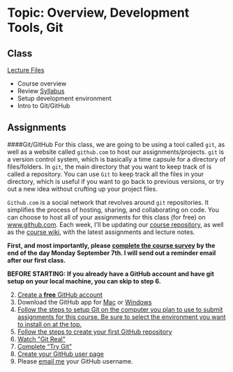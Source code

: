 # Topic: Overview, Development Tools, Git
## Class
[Lecture Files](https://github.com/jblinder/ccny-javascript/tree/master/week1)
* Course overview
* Review [Syllabus](#)
* Setup development environment
* Intro to Git/GitHub

## Assignments


####Git/GitHub
For this class, we are going to be using a tool called `git`, as well as a website called `github.com` to host our assignments/projects. `git` is a version control system, which is basically a time capsule for a directory of files/folders. In `git`, the main directory that you want to keep track of is called a repository. You can use `Git` to keep track all the files in your directory, which is useful if you want to go back to previous versions, or try out a new idea without crufting up your project files.

`Github.com` is a social network that revolves around `git` repositories. It simplifies the process of hosting, sharing, and collaborating on code. You can choose to host all of your assignments for this class (for free) on www.github.com. Each week, I'll be updating our [course repository](https://github.com/jblinder/ccny-javascript), as well as the [course wiki](https://github.com/jblinder/ccny-javascript/wiki/), with the latest assignments and lecture notes. 

**First, and most importantly, please [complete the course survey](https://docs.google.com/forms/d/1B2S6ISP9FJxgcv-fgmEjWmHbooAfcYHNH52F2pvdZww/viewform?usp=send_form) by the end of the day Monday September 7th. I will send out a reminder email after our first class.**

**BEFORE STARTING: If you already have a GitHub account and have git setup on your local machine, you can skip to step 6.**

2. [Create a **free** GitHub account](www.github.com)  
3. Download the GitHub app for [Mac](https://mac.github.com/) or [Windows](https://windows.github.com/)
3. [Follow the steps to setup Git on the computer you plan to use to submit assignments for this course. Be sure to select the environment you want to install on at the top.](https://help.github.com/articles/set-up-git#platform-mac)  
4. [Follow the steps to create your first GitHub repository](https://help.github.com/articles/create-a-repo)
5. [Watch "Git Real"](https://www.youtube.com/watch?v=ltzQbZrWLds)
6. [Complete “Try Git”](https://try.github.io/)  
7. [Create your GitHub user page](https://pages.github.com/)
8. Please [email me](mailto:justin.blinder@gmail.com) your GitHub username.


